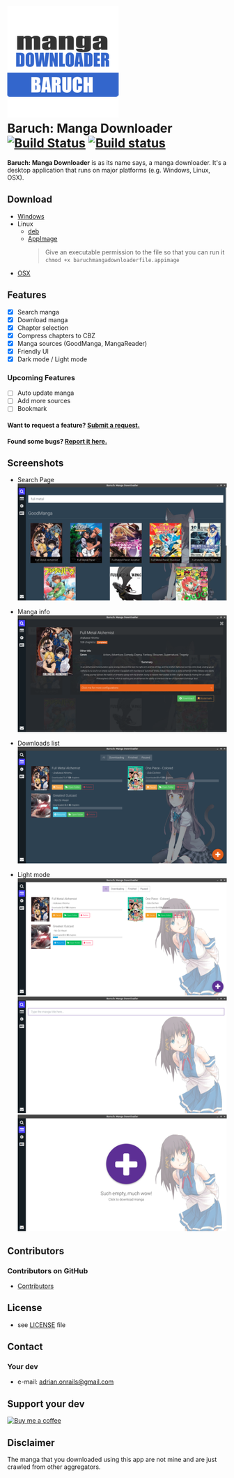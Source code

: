 ![search page](build/256x256.png "Search Page")  
Baruch: Manga Downloader  
[![Build Status](https://travis-ci.org/adrianonrails/manga-downloader.svg?branch=master)](https://travis-ci.org/adrianonrails/manga-downloader)
[![Build status](https://ci.appveyor.com/api/projects/status/kjcwn6xg1ljn8ml8?svg=true)](https://ci.appveyor.com/project/adrianonrails/manga-downloader)
======  
**Baruch: Manga Downloader**  is as its name says, a manga downloader. It's a desktop application that runs on major platforms (e.g. Windows, Linux, OSX).

## Download
* [Windows](https://github.com/adrianonrails/manga-downloader/releases/download/v0.0.5/baruch-manga-downloader-setup-0.0.5.exe)
* Linux
    - [deb](https://github.com/adrianonrails/manga-downloader/releases/download/v0.0.5/baruch-manga-downloader_0.0.5_amd64.deb) 
    - [AppImage](https://github.com/adrianonrails/manga-downloader/releases/download/v0.0.5/baruch-manga-downloader-0.0.5-x86_64.AppImage)
        > Give an executable permission to the file so that you can run it  
        `chmod +x baruchmangadownloaderfile.appimage` 
* [OSX](https://github.com/adrianonrails/manga-downloader/releases/download/v0.0.5/baruch-manga-downloader-0.0.5.dmg)

## Features
- [x] Search manga
- [x] Download manga
- [x] Chapter selection
- [x] Compress chapters to CBZ
- [x] Manga sources (GoodManga, MangaReader)
- [x] Friendly UI
- [x] Dark mode / Light mode
### Upcoming Features
- [ ] Auto update manga
- [ ] Add more sources
- [ ] Bookmark
#### Want to request a feature? [Submit a request.](https://github.com/adrianonrails/manga-downloader/issues/new)
#### Found some bugs? [Report it here.](https://github.com/adrianonrails/manga-downloader/issues/new)

## Screenshots
- Search Page  
    ![search page](screenshots/searchpage.png "Search Page")

- Manga info  
    ![manga info](screenshots/mangainfo.png "Manga Info")

- Downloads list  
    ![downloads list](screenshots/downloadslist.png "Downloads list")

- Light mode  
    ![light mode downloads list](screenshots/lightmodedownloadslist.png "Light mode downloads list")
    ![light mode search page](screenshots/lightmodesearchpage.png "Light mode search page")
    ![light mode empty download](screenshots/lightmodeemptydownload.png "Light mode empty download")

## Contributors

### Contributors on GitHub
* [Contributors](https://github.com/adrianonrails/manga-downloader/graphs/contributors)

## License 
* see [LICENSE](https://github.com/adrianonrails/manga-downloader/blob/master/LICENSE) file

## Contact
### Your dev
* e-mail: adrian.onrails@gmail.com

## Support your dev
[![Buy me a coffee](https://az743702.vo.msecnd.net/cdn/kofi2.png?v=0)](https://ko-fi.com/S6S6EEF0)

## Disclaimer
The manga that you downloaded using this app are not mine and are just crawled from other aggregators.